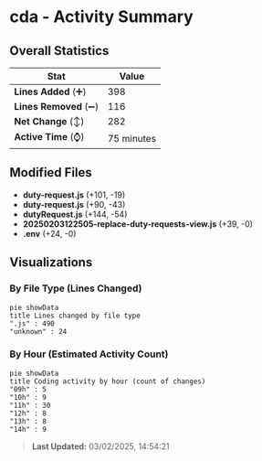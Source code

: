 # cda - Activity Summary 

## Overall Statistics

| Stat                   | Value                                                             |
| ---------------------- | ----------------------------------------------------------------- |
| **Lines Added** (➕)   | 398                                          |
| **Lines Removed** (➖) | 116                                        |
| **Net Change** (↕)    | 282                |
| **Active Time** (⌚)   | 75 minutes |


## Modified Files
- **duty-request.js** (+101, -19)
- **duty-request.js** (+90, -43)
- **dutyRequest.js** (+144, -54)
- **20250203122505-replace-duty-requests-view.js** (+39, -0)
- **.env** (+24, -0)

## Visualizations

### By File Type (Lines Changed)

```mermaid
pie showData
title Lines changed by file type
".js" : 490
"unknown" : 24
```

### By Hour (Estimated Activity Count)

```mermaid
pie showData
title Coding activity by hour (count of changes)
"09h" : 5
"10h" : 9
"11h" : 30
"12h" : 8
"13h" : 8
"14h" : 9
```


> **Last Updated:** 03/02/2025, 14:54:21